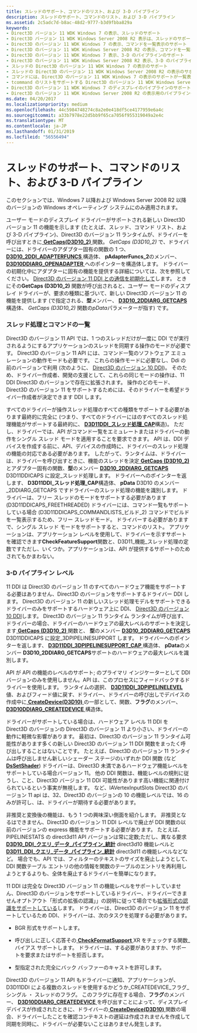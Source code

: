 ```yaml
---
title: スレッドのサポート、コマンドのリスト、および 3-D パイプライン
description: スレッドのサポート、コマンドのリスト、および 3-D パイプライン
ms.assetid: 2c5adc7d-b8ac-48d2-9777-b3d9fbba829a
keywords:
- Direct3D バージョン 11 WDK Windows 7 の表示、スレッドのサポート
- Direct3D バージョン 11 WDK Windows Server 2008 R2 表示は、スレッドのサポート
- Direct3D のバージョン 11 WDK Windows 7 の表示、コマンドを一覧表示のサポート
- Direct3D のバージョン 11 WDK Windows Server 2008 R2 の表示、コマンドを一覧表示のサポート
- Direct3D のバージョン 11 WDK Windows 7 表示、3-D のパイプラインのサポート
- Direct3D のバージョン 11 WDK Windows Server 2008 R2 表示、3-D のパイプラインのサポート
- スレッドの Direct3D のバージョン 11 WDK Windows 7 の表示のサポート
- スレッドの Direct3D のバージョン 11 WDK Windows Server 2008 R2 の表示のサポート
- コマンドには、Direct3D のバージョン 11 WDK Windows 7 の表示のサポートが一覧表示します
- tcommand のリストをサポートする Direct3D のバージョン 11 WDK Windows Server 2008 R2 の表示
- Direct3D のバージョン 11 WDK Windows 7 のディスプレイのパイプラインのサポート
- Direct3D のバージョン 11 WDK Windows Server 2008 R2 の表示用のパイプラインのサポート
ms.date: 04/20/2017
ms.localizationpriority: medium
ms.openlocfilehash: 44c5984748274c8a2e0e418df5ce4177959e6a4c
ms.sourcegitcommit: a33b7978e22d5bb9f65ca7056f955319049a2e4c
ms.translationtype: MT
ms.contentlocale: ja-JP
ms.lasthandoff: 01/31/2019
ms.locfileid: "56556494"
---
```

# <a name="supporting-threading-command-lists-and-3-d-pipeline"></a>スレッドのサポート、コマンドのリスト、および 3-D パイプライン


このセクションでは、Windows 7 以降および Windows Server 2008 R2 以降のバージョンの Windows オペレーティング システムにのみ適用されます。

ユーザー モードのディスプレイ ドライバーがサポートされる新しい Direct3D バージョン 11 の機能を示します (たとえば、スレッド、コマンド リスト、および 3-D パイプライン)、Direct3D のバージョン 11 ランタイムが、ドライバーを呼び出すときに[ **GetCaps(D3D10\_2)** ](https://msdn.microsoft.com/library/windows/hardware/ff566764)関数。 *GetCaps (D3D10\_2)* で、ドライバーには、ドライバーのアダプター固有の関数の 1 つ、 [ **D3D10\_2DDI\_ADAPTERFUNCS** ](https://msdn.microsoft.com/library/windows/hardware/ff541900)構造体、 **pAdapterFuncs\_2**のメンバー、 [ **D3D10DDIARG\_OPENADAPTER** ](https://msdn.microsoft.com/library/windows/hardware/ff541724)へのポインターを構造体します。 ドライバーの初期化中にアダプターに固有の機能を提供する詳細については、次を参照してください。 [Direct3D のバージョン 11 DDI との通信を初期化して](initializing-communication-with-the-direct3d-version-11-ddi.md)します。 ときにその**GetCaps (D3D10\_2)** 関数が呼び出されると、ユーザー モードのディスプレイ ドライバーが、要求の種類に基づいて、新しい Direct3D バージョン 11 の機能を提供します (で指定される、**型**メンバー、 [ **D3D10\_2DDIARG\_GETCAPS** ](https://msdn.microsoft.com/library/windows/hardware/ff541887)構造体、 *GetCaps (D3D10\_2)* 関数の*pData*パラメーターが指す) です。

### <a name="span-idthreadingandcommandlistsspanspan-idthreadingandcommandlistsspan-threading-and-command-lists"></a><span id="threading_and_command_lists"></span><span id="THREADING_AND_COMMAND_LISTS"></span> スレッド処理とコマンドの一覧

Direct3D のバージョン 11 API では、1 つのスレッドだけが一度に DDI でが実行されるようにするアプリケーションのスレッドを同期する操作のモードが必要です。 Direct3D のバージョン 11 API には、コマンド一覧のソフトウェア エミュレーションの動作モードも必要です。 これらの操作モードに必要なし、Ddi の前のバージョンで利用 (次のように、 [Direct3D のバージョン 10 DDI](https://msdn.microsoft.com/library/windows/hardware/ff552909))。 そのため、ドライバー作成者、開発の支援として、これらの同じモードの操作は、11 DDI Direct3D のバージョンで存在に拡張されます。 操作のどのモード、Direct3D のバージョン 11 をサポートするためには、そのドライバーを希望ドライバー作成者が決定できます DDI します。

すべてのドライバーが操作スレッド処理のすべての種類をサポートする必要があります最終的に完全に (つまり、すべてのドライバーにはのすべてのスレッド処理機能がサポートする最終的に、 [ **D3D11DDI\_スレッド処理\_CAP**](https://msdn.microsoft.com/library/windows/hardware/ff542163)構造)。 ただし、ドライバーでは、API がコマンド一覧をエミュレートまたはドライバーの動作をシングル スレッド モードを適用することを要求できます。 API は、DDI デバイスを作成する前に、API、デバイスの作成時に、ドライバーのスレッド処理の機能の対応である必要があります。 したがって、ランタイムは、ドライバーは、ドライバーを呼び出すときに、機能のスレッドを決定[ **GetCaps (D3D10\_2)** ](https://msdn.microsoft.com/library/windows/hardware/ff566764)とアダプター固有の関数、**型**のメンバー [ **D3D10\_2DDIARG\_GETCAPS** ](https://msdn.microsoft.com/library/windows/hardware/ff541887) D3D11DDICAPS に設定\_スレッド処理します。 ドライバーへのポインターを返します、 **D3D11DDI\_スレッド処理\_CAP**構造体、 **pData** D3D10 のメンバー\_2DDIARG\_GETCAPS ですドライバーのスレッド処理の機能を識別します。 ドライバーは、フリー スレッドのモードをサポートする必要があります (D3D11DDICAPS\_FREETHREADED) ドライバーには、コマンド一覧もサポートしている場合 (D3D11DDICAPS\_COMMANDLISTS\_ビルド\_2) コマンドでビルドを一覧表示するため、フリー スレッドモード。 ドライバーする必要がありますで、シングル スレッド モードをサポートすると、コマンドのリスト。 アプリケーションは、アプリケーション レベルを使用して、ドライバーを示すサポートを確認できます**CheckFeatureSupport**関数と、D3D11\_機能\_スレッド処理の定数ですただし、いくつか。アプリケーションは、API が提供するサポートのためされてもかまわない。

### <a name="span-idthreedpipelinelevelspanspan-idthreedpipelinelevelspan3-d-pipeline-level"></a><span id="three_d_pipeline_level"></span><span id="THREE_D_PIPELINE_LEVEL"></span>3-D パイプライン レベル

11 DDI は Direct3D のバージョン 11 のすべてのハードウェア機能をサポートする必要はありません、Direct3D のバージョンをサポートするドライバー DDI します。 Direct3D のバージョン 11 の新しいスレッド処理モデルをサポートできるドライバーのみをサポートするハードウェア上に DDI、 [Direct3D のバージョン 10 DDI](https://msdn.microsoft.com/library/windows/hardware/ff552909)します。 Direct3D のバージョン 11 ランタイム ランタイムが呼び出す、ドライバーの場合、ドライバーのハードウェアの最大レベルのサポートを決定します[ **GetCaps (D3D10\_2)** ](https://msdn.microsoft.com/library/windows/hardware/ff566764)関数と、 **型**のメンバー [ **D3D10\_2DDIARG\_GETCAPS** ](https://msdn.microsoft.com/library/windows/hardware/ff541887) D3D11DDICAPS に設定\_3DPIPELINESUPPORT します。 ドライバーへのポインターを返します、 [ **D3D11DDI\_3DPIPELINESUPPORT\_CAP** ](https://msdn.microsoft.com/library/windows/hardware/ff542134)構造体、 **pData**のメンバー **D3D10\_2DDIARG\_GETCAPS**サポートのハードウェアの最大レベルを識別します。

API が API の機能のレベルのサポート; のプライマリ インジケーターとして DDI バージョンのみを使用しません。API は、このプロセスにフィードバックするドライバーを使用します。 ランタイムの選択、 [ **D3D11DDI\_3DPIPELINELEVEL** ](https://msdn.microsoft.com/library/windows/hardware/ff542126)値、およびフィード値に戻す、ドライバー、ドライバーの呼び出しでデバイスの作成中に[ **CreateDevice(D3D10)** ](https://msdn.microsoft.com/library/windows/hardware/ff540635)の一部として、関数、**フラグ**のメンバー、 [ **D3D10DDIARG\_CREATEDEVICE** ](https://msdn.microsoft.com/library/windows/hardware/ff541664)構造体。

ドライバーがサポートしている場合は、ハードウェア レベル 11 DDI を Direct3D のバージョンの Direct3D のバージョン 11 より小さい、ドライバーの動作に軽微な影響があります。 最初は、Direct3D のバージョン 11 ランタイム可能性があります多くの新しい Direct3D のバージョン 11 DDI 関数をまったく呼び出しすることはないことです。 たとえば、Direct3D のバージョン 11 ランタイムは呼び出しません新しいシェーダー ステージのいずれか DDI 関数 (など[ **DsSetShader**](https://msdn.microsoft.com/library/windows/hardware/ff557305)) ドライバーは、Direct3D 未満であるハードウェア機能レベルをサポートしている場合バージョン 11。 他の DDI 関数は、機能レベルの規則に従うし、こと、Direct3D バージョン 11 DDI 可能性があります高い機能に関連付けられているという事実が無視します。 など、IAVertexInputSlots Direct3D のバージョン 11 api は、32、Direct3D のバージョンの 10 の機能レベルでは、16 のみが許可し、は、ドライバーが期待する必要があります。

非推奨と変換後の機能は、もう 1 つの興味深い側面を紹介します。 非推奨となるはできません、Direct3D のバージョン 11 DDI レベルで廃止が DDI 関数の以前のバージョンの express 機能をサポートする必要があります。 たとえば、PIPELINESTATS の direct3d11 API バージョンは常に定数;ただし、異なる要求[ **D3D10\_DDI\_クエリ\_データ\_パイプライン\_統計**](https://msdn.microsoft.com/library/windows/hardware/ff541972) direct3d10 機能レベルと[ **D3D11\_DDI\_クエリ\_データ\_パイプライン\_統計**](https://msdn.microsoft.com/library/windows/hardware/ff542171) direct3d11 の機能レベルなどなど。 場合でも、API では、フィルターのテキストのサイズを廃止しようとして、DDI 関数テーブル エントリの他の情報を関数のテーブルのエントリを再利用しようとするよりも、全体を廃止するドライバーを簡単になります。

11 DDI は完全な Direct3D バージョン 11 の機能レベルをサポートしていません、Direct3D のバージョンをサポートしているドライバー、ドライバーできませんオプトアウト「形式の拡張の認識」」の説明に従って場合でも[拡張形式の認識をサポートしている](supporting-extended-format-awareness.md)します。 ドライバーは、Direct3D のバージョン 11 をサポートしているため DDI、ドライバーは、次のタスクを処理する必要があります。

-   BGR 形式をサポートします。

-   呼び出しに正しく応答その[ **CheckFormatSupport** ](https://msdn.microsoft.com/library/windows/hardware/ff539390) XR をチェックする関数\_バイアス サポートします。 ドライバーは、する必要がありますか、サポートを要求またはサポートを拒否します。

-   型指定された完全にバック バッファーのキャストを許可します。

Direct3D のバージョン 11 API もドライバーに通知、アプリケーションが、D3D11DDI による複数のスレッドを使用するかどうか\_CREATEDEVICE\_フラグ\_シングル ・ スレッドのフラグ。 このフラグに存在する場合、**フラグ**のメンバー、 [ **D3D10DDIARG\_CREATEDEVICE** ](https://msdn.microsoft.com/library/windows/hardware/ff541664)を呼び出すことによって、ディスプレイ デバイスが作成されたときに、ドライバーの[ **CreateDevice(D3D10)** ](https://msdn.microsoft.com/library/windows/hardware/ff540635)関数の場合、ドライバーしたことを確認コンテキストの遅延は作成されませんを作成して同期を同時に、ドライバーが必要ないことはありません発生します。

 

 





